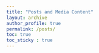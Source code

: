 ```yaml
---
title: "Posts and Media Content"
layout: archive
author_profile: true
permalink: /posts/
toc: true
toc_sticky : true	
---
```


